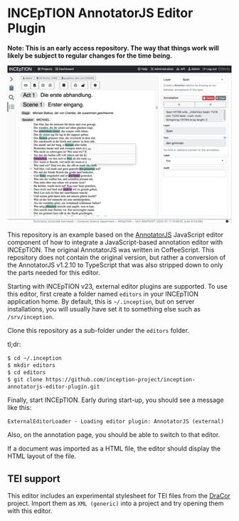 # INCEpTION AnnotatorJS Editor Plugin

**Note: This is an early access repository. The way that things work will likely be subject to regular changes for the time being.** 

![Screenshot](screenshot.png)

This repository is an example based on the [AnnotatorJS](http://annotatorjs.org) JavaScript editor component of how to integrate a JavaScript-based annotation editor with INCEpTION. The original AnnotatorJS was written in CoffeeScript. This repository does not contain the original version, but
rather a conversion of the AnnotatorJS v1.2.10 to TypeScript that was also stripped down to only the parts needed for this editor.

Starting with INCEpTION v23, external editor plugins are supported. To use this editor, first create a folder named `editors` in your INCEpTION application home. By default, this is `~/.inception`, but on server installations, you will usually have set it to something else such as `/srv/inception`.

Clone this repository as a sub-folder under the `editors` folder.

tl;dr: 

```
$ cd ~/.inception
$ mkdir editors
$ cd editors
$ git clone https://github.com/inception-project/inception-annotatorjs-editor-plugin.git
```

Finally, start INCEpTION. Early during start-up, you should see a message like this:

```
ExternalEditorLoader - Loading editor plugin: AnnotatorJS (external)
```

Also, on the annotation page, you should be able to switch to that editor.

If a document was imported as a HTML file, the editor should display the HTML layout of the file.

## TEI support

This editor includes an experimental stylesheet for TEI files from the [DraCor](https://dracor.org)
project. Import them as `XML (generic)` into a project and try opening them with this editor.
